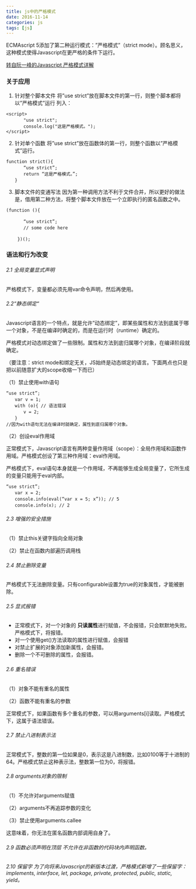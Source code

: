 ```yaml
---
title: js中的严格模式
date: 2016-11-14 
categories: js
tags: [js]
---
```


ECMAscript 5添加了第二种运行模式：”严格模式”（strict mode）。顾名思义，这种模式使得Javascript在更严格的条件下运行。

<!--more-->

[转自阮一峰的Javascript 严格模式详解](http://www.ruanyifeng.com/blog/2013/01/javascript_strict_mode.html) 
 
### 关于应用

1. 针对整个脚本文件 
将”use strict”放在脚本文件的第一行，则整个脚本都将以”严格模式”运行 
列入：

```
<script>
　　　　"use strict";
　　　　console.log("这是严格模式。");
</script>
```

2. 针对单个函数 
将”use strict”放在函数体的第一行，则整个函数以”严格模式”运行。 

```
function strict(){ 
　　　　“use strict”; 
　　　　return “这是严格模式。”; 
　　}
```

3. 脚本文件的变通写法 
因为第一种调用方法不利于文件合并，所以更好的做法是，借用第二种方法，将整个脚本文件放在一个立即执行的匿名函数之中。 

```
(function (){

　　　　“use strict”; 
　　　　// some code here

　　 })();
```


### 语法和行为改变 
###### 2.1 全局变量显式声明 

严格模式下，变量都必须先用var命令声明，然后再使用。

###### 2.2“静态绑定“ 

Javascript语言的一个特点，就是允许”动态绑定”，即某些属性和方法到底属于哪一个对象，不是在编译时确定的，而是在运行时（runtime）确定的。 

严格模式对动态绑定做了一些限制。属性和方法到底归属哪个对象，在编译阶段就确定。

（要注意：strict mode和绑定无关，JS始终是动态绑定的语言。下面两点也只是把以前随意扩大的scope收缩一下而已） 

（1）禁止使用with语句 

```
“use strict”; 
　　var v = 1; 
　　with (o){ // 语法错误 
　　　　v = 2; 
　　} 
//因为with语句无法在编译时就确定，属性到底归属哪个对象。
```

（2）创设eval作用域 

正常模式下，Javascript语言有两种变量作用域（scope）：全局作用域和函数作用域。严格模式创设了第三种作用域：eval作用域。

严格模式下，eval语句本身就是一个作用域，不再能够生成全局变量了，它所生成的变量只能用于eval内部。 

```
“use strict”; 
　　var x = 2; 
　　console.info(eval(“var x = 5; x”)); // 5 
　　console.info(x); // 2
```


###### 2.3 增强的安全措施 

（1）禁止this关键字指向全局对象 

（2）禁止在函数内部遍历调用栈 

###### 2.4 禁止删除变量 

严格模式下无法删除变量。只有configurable设置为true的对象属性，才能被删除。 

###### 2.5 显式报错 

- 正常模式下，对一个对象的 **只读属性**进行赋值，不会报错，只会默默地失败。严格模式下，将报错。 
- 对一个使用get()方法读取的属性进行赋值，会报错 
- 对禁止扩展的对象添加新属性，会报错。 
- 删除一个不可删除的属性，会报错。

###### 2.6 重名错误 

（1）对象不能有重名的属性 

（2）函数不能有重名的参数 

正常模式下，如果函数有多个重名的参数，可以用arguments[i]读取。严格模式下，这属于语法错误。

###### 2.7 禁止八进制表示法 

正常模式下，整数的第一位如果是0，表示这是八进制数，比如0100等于十进制的64。严格模式禁止这种表示法，整数第一位为0，将报错。 
###### 2.8 arguments对象的限制 

（1）不允许对arguments赋值 

（2）arguments不再追踪参数的变化 

（3）禁止使用arguments.callee

这意味着，你无法在匿名函数内部调用自身了。 

###### 2.9 函数必须声明在顶层 不允许在非函数的代码块内声明函数。 

###### 2.10 保留字 为了向将来Javascript的新版本过渡，严格模式新增了一些保留字：implements, interface, let, package, private, protected, public, static, yield。